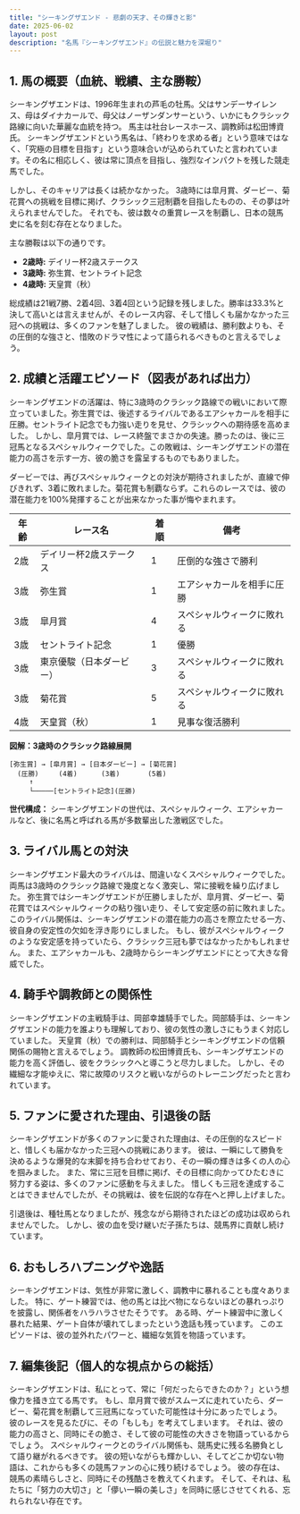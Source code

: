 ```yaml
---
title: "シーキングザエンド - 悲劇の天才、その輝きと影"
date: 2025-06-02
layout: post
description: "名馬『シーキングザエンド』の伝説と魅力を深堀り"
---
```


## 1. 馬の概要（血統、戦績、主な勝鞍）

シーキングザエンドは、1996年生まれの芦毛の牡馬。父はサンデーサイレンス、母はダイナカールで、母父はノーザンダンサーという、いかにもクラシック路線に向いた華麗な血統を持つ。  馬主は社台レースホース、調教師は松田博資氏。  シーキングザエンドという馬名は、「終わりを求める者」という意味ではなく、「究極の目標を目指す」という意味合いが込められていたと言われています。その名に相応しく、彼は常に頂点を目指し、強烈なインパクトを残した競走馬でした。

しかし、そのキャリアは長くは続かなかった。  3歳時には皐月賞、ダービー、菊花賞への挑戦を目標に掲げ、クラシック三冠制覇を目指したものの、その夢は叶えられませんでした。  それでも、彼は数々の重賞レースを制覇し、日本の競馬史に名を刻む存在となりました。

主な勝鞍は以下の通りです。

* **2歳時:**  デイリー杯2歳ステークス
* **3歳時:**  弥生賞、セントライト記念
* **4歳時:**  天皇賞（秋）


総成績は21戦7勝、2着4回、3着4回という記録を残しました。勝率は33.3%と決して高いとは言えませんが、そのレース内容、そして惜しくも届かなかった三冠への挑戦は、多くのファンを魅了しました。  彼の戦績は、勝利数よりも、その圧倒的な強さと、惜敗のドラマ性によって語られるべきものと言えるでしょう。


## 2. 成績と活躍エピソード（図表があれば出力）

シーキングザエンドの活躍は、特に3歳時のクラシック路線での戦いにおいて際立っていました。弥生賞では、後述するライバルであるエアシャカールを相手に圧勝。セントライト記念でも力強い走りを見せ、クラシックへの期待感を高めました。 しかし、皐月賞では、レース終盤でまさかの失速。勝ったのは、後に三冠馬となるスペシャルウィークでした。この敗戦は、シーキングザエンドの潜在能力の高さを示す一方、彼の脆さを露呈するものでもありました。

ダービーでは、再びスペシャルウィークとの対決が期待されましたが、直線で伸びきれず、3着に敗れました。菊花賞も制覇ならず。これらのレースでは、彼の潜在能力を100%発揮することが出来なかった事が悔やまれます。

| 年齢 | レース名             | 着順 | 備考                                      |
|------|----------------------|-------|-------------------------------------------|
| 2歳   | デイリー杯2歳ステークス | 1     | 圧倒的な強さで勝利                       |
| 3歳   | 弥生賞               | 1     | エアシャカールを相手に圧勝                 |
| 3歳   | 皐月賞               | 4     | スペシャルウィークに敗れる                 |
| 3歳   | セントライト記念       | 1     | 優勝                                      |
| 3歳   | 東京優駿（日本ダービー） | 3     | スペシャルウィークに敗れる                 |
| 3歳   | 菊花賞               | 5     | スペシャルウィークに敗れる                 |
| 4歳   | 天皇賞（秋）           | 1     | 見事な復活勝利                           |


**図解：3歳時のクラシック路線展開**

```
[弥生賞] → [皐月賞] → [日本ダービー] → [菊花賞]
  (圧勝)     (4着)      (3着)       (5着)
     ↑
     └─────[セントライト記念](圧勝)
```

**世代構成：**  シーキングザエンドの世代は、スペシャルウィーク、エアシャカールなど、後に名馬と呼ばれる馬が多数輩出した激戦区でした。


## 3. ライバル馬との対決

シーキングザエンド最大のライバルは、間違いなくスペシャルウィークでした。両馬は3歳時のクラシック路線で幾度となく激突し、常に接戦を繰り広げました。  弥生賞ではシーキングザエンドが圧勝しましたが、皐月賞、ダービー、菊花賞ではスペシャルウィークの粘り強い走り、そして安定感の前に敗れました。  このライバル関係は、シーキングザエンドの潜在能力の高さを際立たせる一方、彼自身の安定性の欠如を浮き彫りにしました。  もし、彼がスペシャルウィークのような安定感を持っていたら、クラシック三冠も夢ではなかったかもしれません。  また、エアシャカールも、2歳時からシーキングザエンドにとって大きな脅威でした。


## 4. 騎手や調教師との関係性

シーキングザエンドの主戦騎手は、岡部幸雄騎手でした。岡部騎手は、シーキングザエンドの能力を誰よりも理解しており、彼の気性の激しさにもうまく対応していました。  天皇賞（秋）での勝利は、岡部騎手とシーキングザエンドの信頼関係の賜物と言えるでしょう。  調教師の松田博資氏も、シーキングザエンドの能力を高く評価し、彼をクラシックへと導こうと尽力しました。  しかし、その繊細な才能ゆえに、常に故障のリスクと戦いながらのトレーニングだったと言われています。


## 5. ファンに愛された理由、引退後の話

シーキングザエンドが多くのファンに愛された理由は、その圧倒的なスピードと、惜しくも届かなかった三冠への挑戦にあります。  彼は、一瞬にして勝負を決めるような爆発的な末脚を持ち合わせており、その一瞬の輝きは多くの人の心を掴みました。  また、常に三冠を目標に掲げ、その目標に向かってひたむきに努力する姿は、多くのファンに感動を与えました。  惜しくも三冠を達成することはできませんでしたが、その挑戦は、彼を伝説的な存在へと押し上げました。

引退後は、種牡馬となりましたが、残念ながら期待されたほどの成功は収められませんでした。  しかし、彼の血を受け継いだ子孫たちは、競馬界に貢献し続けています。


## 6. おもしろハプニングや逸話

シーキングザエンドは、気性が非常に激しく、調教中に暴れることも度々ありました。  特に、ゲート練習では、他の馬とは比べ物にならないほどの暴れっぷりを披露し、関係者をハラハラさせたそうです。  ある時、ゲート練習中に激しく暴れた結果、ゲート自体が壊れてしまったという逸話も残っています。  このエピソードは、彼の並外れたパワーと、繊細な気質を物語っています。


## 7. 編集後記（個人的な視点からの総括）

シーキングザエンドは、私にとって、常に「何だったらできたのか？」という想像力を掻き立てる馬です。  もし、皐月賞で彼がスムーズに走れていたら、ダービー、菊花賞を制覇して三冠馬になっていた可能性は十分にあったでしょう。  彼のレースを見るたびに、その「もしも」を考えてしまいます。  それは、彼の能力の高さと、同時にその脆さ、そして彼の可能性の大きさを物語っているからでしょう。  スペシャルウィークとのライバル関係も、競馬史に残る名勝負として語り継がれるべきです。  彼の短いながらも輝かしい、そしてどこか切ない物語は、これからも多くの競馬ファンの心に残り続けるでしょう。  彼の存在は、競馬の素晴らしさと、同時にその残酷さを教えてくれます。  そして、それは、私たちに「努力の大切さ」と「儚い一瞬の美しさ」を同時に感じさせてくれる、忘れられない存在です。

